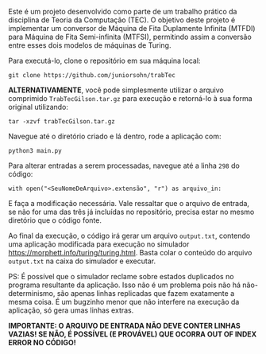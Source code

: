 Este é um projeto desenvolvido como parte de um trabalho prático da disciplina de Teoria da Computação (TEC). O objetivo deste projeto é implementar um conversor de Máquina de Fita Duplamente Infinita (MTFDI) para Máquina de Fita Semi-infinita (MTFSI), permitindo assim a conversão entre esses dois modelos de máquinas de Turing.

Para executá-lo, clone o repositório em sua máquina local:
```
git clone https://github.com/juniorsohn/trabTec
```

**ALTERNATIVAMENTE**, você pode simplesmente utilizar o arquivo comprimido ``TrabTecGilson.tar.gz`` para execução e retorná-lo à sua forma original utilizando:

```
tar -xzvf trabTecGilson.tar.gz
```

Navegue até o diretório criado e lá dentro, rode a aplicação com:
```
python3 main.py
```

Para alterar entradas a serem processadas, navegue até a linha ``298`` do código:
```
with open("<SeuNomeDeArquivo>.extensão", "r") as arquivo_in:
```
E faça a modificação necessária. Vale ressaltar que o arquivo de entrada, se não for uma das três já incluídas no repositório, precisa estar no mesmo diretório que o código fonte.

Ao final da execução, o código irá gerar um arquivo ``output.txt``, contendo uma aplicação modificada para execução no simulador https://morphett.info/turing/turing.html. Basta colar o conteúdo do arquivo ``output.txt`` na caixa do simulador e executar.

PS: É possível que o simulador reclame sobre estados duplicados no programa resultante da aplicação. Isso não é um problema pois não há não-determinismo, são apenas linhas replicadas que fazem exatamente a mesma coisa. É um bugzinho menor que não interfere na execução da aplicação, só gera umas linhas extras.

**IMPORTANTE: O ARQUIVO DE ENTRADA NÃO DEVE CONTER LINHAS VAZIAS! SE NÃO, É POSSÍVEL (E PROVÁVEL) QUE OCORRA OUT OF INDEX ERROR NO CÓDIGO!**
